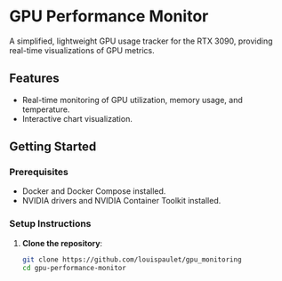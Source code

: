 # GPU Performance Monitor

A simplified, lightweight GPU usage tracker for the RTX 3090, providing real-time visualizations of GPU metrics.

## Features

- Real-time monitoring of GPU utilization, memory usage, and temperature.
- Interactive chart visualization.

## Getting Started

### Prerequisites

- Docker and Docker Compose installed.
- NVIDIA drivers and NVIDIA Container Toolkit installed.

### Setup Instructions

1. **Clone the repository**:

   ```bash
   git clone https://github.com/louispaulet/gpu_monitoring
   cd gpu-performance-monitor
